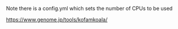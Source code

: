 Note there is a config.yml which sets the number of CPUs to be used

https://www.genome.jp/tools/kofamkoala/

